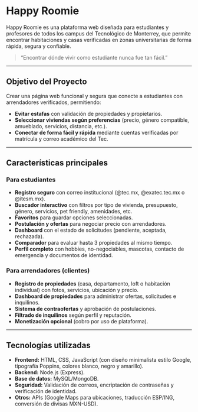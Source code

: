 # Happy Roomie

Happy Roomie es una plataforma web diseñada para estudiantes y profesores de todos los campus del Tecnológico de Monterrey, que permite encontrar habitaciones y casas verificadas en zonas universitarias de forma rápida, segura y confiable.  

> “Encontrar dónde vivir como estudiante nunca fue tan fácil.”

---

## **Objetivo del Proyecto**

Crear una página web funcional y segura que conecte a estudiantes con arrendadores verificados, permitiendo:
- **Evitar estafas** con validación de propiedades y propietarios.
- **Seleccionar viviendas según preferencias** (precio, género compatible, amueblado, servicios, distancia, etc.).
- **Conectar de forma fácil y rápida** mediante cuentas verificadas por matrícula y correo académico del Tec.

---

## **Características principales**

### Para estudiantes
- **Registro seguro** con correo institucional (@tec.mx, @exatec.tec.mx o @itesm.mx).
- **Buscador interactivo** con filtros por tipo de vivienda, presupuesto, género, servicios, pet friendly, amenidades, etc.
- **Favoritos** para guardar opciones seleccionadas.
- **Postulación y ofertas** para negociar precio con arrendadores.
- **Dashboard** con el estado de solicitudes (pendiente, aceptada, rechazada).
- **Comparador** para evaluar hasta 3 propiedades al mismo tiempo.
- **Perfil completo** con hobbies, no-negociables, mascotas, contacto de emergencia y documentos de identidad.

### Para arrendadores (clientes)
- **Registro de propiedades** (casa, departamento, loft o habitación individual) con fotos, servicios, ubicación y precio.
- **Dashboard de propiedades** para administrar ofertas, solicitudes e inquilinos.
- **Sistema de contraofertas** y aprobación de postulaciones.
- **Filtrado de inquilinos** según perfil y reputación.
- **Monetización opcional** (cobro por uso de plataforma).

---

## **Tecnologías utilizadas**

- **Frontend:** HTML, CSS, JavaScript (con diseño minimalista estilo Google, tipografía Poppins, colores blanco, negro y amarillo).
- **Backend:** Node.js (Express).
- **Base de datos:** MySQL/MongoDB.
- **Seguridad:** Validación de correos, encriptación de contraseñas y verificación de identidad.
- **Otros:** APIs (Google Maps para ubicaciones, traducción ESP/ING, conversión de divisas MXN-USD).
